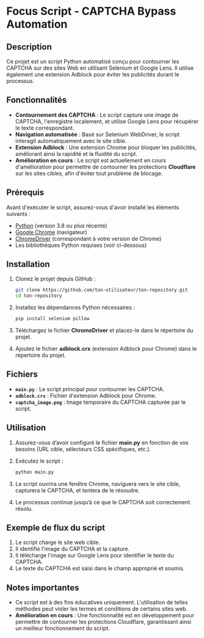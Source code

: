 

#  Focus Script - CAPTCHA Bypass Automation

## Description

Ce projet est un script Python automatisé conçu pour contourner les CAPTCHA sur des sites Web en utilisant Selenium et Google Lens. Il utilise également une extension Adblock pour éviter les publicités durant le processus.

## Fonctionnalités

- **Contournement des CAPTCHA** : Le script capture une image de CAPTCHA, l'enregistre localement, et utilise Google Lens pour récupérer le texte correspondant.
- **Navigation automatisée** : Basé sur Selenium WebDriver, le script interagit automatiquement avec le site cible.
- **Extension Adblock** : Une extension Chrome pour bloquer les publicités, améliorant ainsi la rapidité et la fluidité du script.
- **Amélioration en cours** : Le script est actuellement en cours d'amélioration pour permettre de contourner les protections **Cloudflare** sur les sites cibles, afin d'éviter tout problème de blocage.

## Prérequis

Avant d'exécuter le script, assurez-vous d'avoir installé les éléments suivants :

- [Python](https://www.python.org/downloads/) (version 3.8 ou plus récente)
- [Google Chrome](https://www.google.com/intl/fr_fr/chrome/) (navigateur)
- [ChromeDriver](https://chromedriver.chromium.org/) (correspondant à votre version de Chrome)
- Les bibliothèques Python requises (voir ci-dessous)

## Installation

1. Clonez le projet depuis GitHub :

   ```bash
   git clone https://github.com/ton-utilisateur/ton-repository.git
   cd ton-repository
   ```

2. Installez les dépendances Python nécessaires :

   ```bash
   pip install selenium pillow
   ```

3. Téléchargez le fichier **ChromeDriver** et placez-le dans le répertoire du projet.

4. Ajoutez le fichier **adblock.crx** (extension Adblock pour Chrome) dans le répertoire du projet.

## Fichiers

- **`main.py`** : Le script principal pour contourner les CAPTCHA.
- **`adblock.crx`** : Fichier d'extension Adblock pour Chrome.
- **`captcha_image.png`** : Image temporaire du CAPTCHA capturée par le script.

## Utilisation

1. Assurez-vous d’avoir configuré le fichier **main.py** en fonction de vos besoins (URL cible, sélecteurs CSS spécifiques, etc.).

2. Exécutez le script :

   ```bash
   python main.py
   ```

3. Le script ouvrira une fenêtre Chrome, naviguera vers le site cible, capturera le CAPTCHA, et tentera de le résoudre.

4. Le processus continue jusqu’à ce que le CAPTCHA soit correctement résolu.

## Exemple de flux du script

1. Le script charge le site web cible.
2. Il identifie l'image du CAPTCHA et la capture.
3. Il télécharge l'image sur Google Lens pour identifier le texte du CAPTCHA.
4. Le texte du CAPTCHA est saisi dans le champ approprié et soumis.

## Notes importantes

- Ce script est à des fins éducatives uniquement. L'utilisation de telles méthodes peut violer les termes et conditions de certains sites web.
- **Amélioration en cours** : Une fonctionnalité est en développement pour permettre de contourner les protections Cloudflare, garantissant ainsi un meilleur fonctionnement du script.
